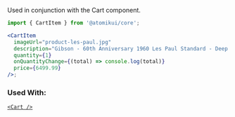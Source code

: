 Used in conjunction with the Cart component.

```jsx
import { CartItem } from '@atomikui/core';

<CartItem
  imageUrl="product-les-paul.jpg"
  description="Gibson - 60th Anniversary 1960 Les Paul Standard - Deep Cherry Sunburst"
  quantity={1}
  onQuantityChange={(total) => console.log(total)}
  price={6499.99}
/>;
```

### Used With:

[`<Cart />`](/styleguide/#/Informational/Cart)
